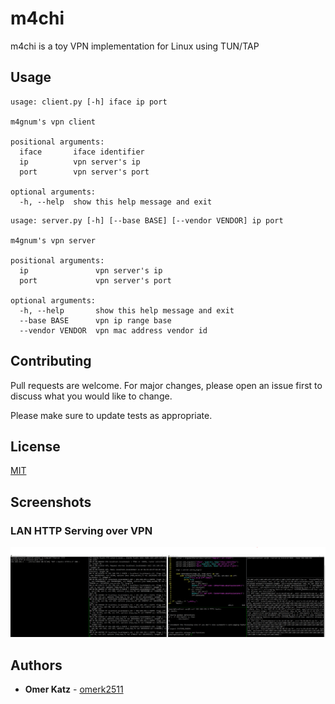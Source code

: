 # m4chi
m4chi is a toy VPN implementation for Linux using TUN/TAP

## Usage

```
usage: client.py [-h] iface ip port

m4gnum's vpn client

positional arguments:
  iface       iface identifier
  ip          vpn server's ip
  port        vpn server's port

optional arguments:
  -h, --help  show this help message and exit
```

```
usage: server.py [-h] [--base BASE] [--vendor VENDOR] ip port

m4gnum's vpn server

positional arguments:
  ip               vpn server's ip
  port             vpn server's port

optional arguments:
  -h, --help       show this help message and exit
  --base BASE      vpn ip range base
  --vendor VENDOR  vpn mac address vendor id
```

## Contributing
Pull requests are welcome. For major changes, please open an issue first to discuss what you would like to change.

Please make sure to update tests as appropriate.

## License
[MIT](https://choosealicense.com/licenses/mit/)

## Screenshots

### LAN HTTP Serving over VPN
![http serving](https://github.com/omerk2511/m4chi/blob/master/assets/1.png?raw=true)

## Authors
- **Omer Katz** - [omerk2511](https://github.com/omerk2511)
